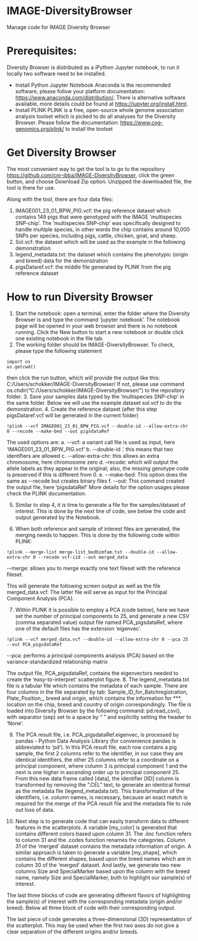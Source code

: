 # IMAGE-DiversityBrowser
Manage code for IMAGE Diversity Browser

# Prerequisites:
Diversity Browser is distributed as a iPython Jupyter notebook, to run it locally two software need to be installed.
* Install Python Jupyter Notebook
Anaconda is the recommended software, please follow your platform documentation: https://www.anaconda.com/distribution/. There is alternative software available, more details could be found at https://jupyter.org/install.html.
* Install PLINK
PLINK is a free, open-source whole genome association analysis toolset which is picked to do all analyses for the Diversity Browser. Please follow the documentation: https://www.cog-genomics.org/plink/ to install the toolset
# Get Diversity Browser
The most convenient way to get the tool is to go to the repository https://github.com/cnr-ibba/IMAGE-DiversityBrowser, click the green button, and choose Download Zip option. Unzipped the downloaded file, the tool is there for use.

Along with the tool, there are four data files:
1. IMAGE001_23_01_BPW_PIG.vcf: the pig reference dataset which contains 149 pigs that were genotyped with the IMAGE ‘multispecies SNP-chip’. The ‘multispecies SNP-chip’ was specifically designed to handle multiple species, in other words the chip contains around 10,000 SNPs per species, including pigs, cattle, chicken, goat, and sheep.
2. SoI.vcf: the dataset which will be used as the example in the following demonstration
3. legend_metadata.txt: the dataset which contains the phenotypic (origin and breed) data for the demonstration
4. pigsDataref.vcf: the middle file generated by PLINK from the pig reference dataset

# How to run Diversity Browser
1. Start the notebook: open a terminal, enter the folder where the Diversity Browser is and type the command ‘jupyter notebook’. The notebook page will be opened in your web browser and there is no notebook running. Click the New button to start a new notebook or double click one existing notebook in the file tab.
2. The working folder should be IMAGE-DiversityBrowser. To check, please type the following statement
<pre><code>import os
os.getcwd()</code></pre>
then click the run button, which will provide the output like this: C:/Users/schokker/IMAGE-DiversityBrowser/
If not, please use command os.chdir(“C:/Users/schokker/IMAGE-DiversityBrowser/”) to the repository folder.
3. Save your samples data typed by the ‘multispecies SNP-chip’ in the same folder. Below we will use the example dataset soI.vcf to do the demonstration.
4.	Create the reference dataset (after this step pigsDataref.vcf will be generated in the current folder)
<pre><code>!plink --vcf IMAGE001_23_01_BPW_PIG.vcf --double-id --allow-extra-chr 0 --recode --make-bed --out pigsdataRef
</code></pre>
The used options are:
a.	--vcf: a variant call file is used as input, here ‘IMAGE001_23_01_BPW_PIG.vcf’ 
b.	--double-id：this means that two identifiers are allowed
c.	--allow-extra-chr: this allows an extra chromosome, here chromosome zero
d.	–recode: which will output the allele labels as they appear in the original; also, the missing genotype code is preserved if this is different from 0.
e.	--make-bed: This option does the same as --recode but creates binary files 
f.	--out: This command created the output file, here ‘pigsdataRef’
More details for the option usages please check the PLINK documentation.

5. Similar to step 4, it is time to generate a file for the samples/dataset of interest. This is done by the next line of code, see below the code and output generated by the Notebook.
 
6. When both reference and sample of interest files are generated, the merging needs to happen. 
This is done by the following code within PLINK:
<pre><code>!plink --merge-list merge-list_bedbimfam.txt --double-id --allow-extra-chr 0 --recode vcf-iid --out merged_data</code></pre>

--merge: allows you to merge exactly one text fileset with the reference fileset. 

This will generate the following screen output as well as the file merged_data.vcf. 
The latter file will serve as input for the Principal Component Analysis (PCA).

7.	Within PLINK it is possible to employ a PCA (code below), here we have set the number of principal components to 25, and generate a new CSV (comma separated value) output file named PCA_pigsdataRef, where one of the default files has the extension ‘eigenvec’.

<pre><code>!plink --vcf merged_data.vcf --double-id --allow-extra-chr 0 --pca 25 --out PCA_pigsdataRef</code></pre>
--pca: performs a principal components analysis (PCA) based on the variance-standardized relationship matrix

The output file, PCA_pigsdataRef, contains the eigenvectors needed to create the ‘easy-to-interpret’ scatterplot figure.
8.	The legend_metadata.txt file is a tabular file which contains the metadata of each sample. There are four columns in the file separated by tab: Sample_ID_for_Batchregistration, Plate_Position_, breed and origin, which contains the information for ***, location on the chip, breed and country of origin correspondingly. The file is loaded into Diversity Browser by the following command:
 pd.read_csv(), with separator (sep) set to a space by “ ” and explicitly setting the header to ‘None’.

9.	The PCA result file, i.e. PCA_pigsdataRef.eigenvec, is processed by pandas - Python Data Analysis Library (for convenience pandas is abbreviated to ‘pd’). In this PCA result file, each row contains a pig sample, the first 2 columns refer to the identifier, in our case they are identical identifiers, the other 25 columns refer to a coordinate on a principal component, where column 3 is principal component 1 and the next is one higher in ascending order up to principal component 25.
From this new data frame called [data], the identifier [IID] column is transformed by removing the “.CEL” text, to generate an identical format as the metadata file (legend_metadata.txt). This transformation of the identifiers, i.e. column names, is necessary, because an exact match is required for the merge of the PCA result file and the metadata file to rule out loss of data.

10.	Next step is to generate code that can easily transform data to different features in the scatterplots. A variable [my_color] is generated that contains different colors based upon column 31. The .iloc function refers to column 31 and the .codes function renames the categories. Column 31 of the ‘merged’ dataset contains the metadata information of origin. A similar approach is taken to generate a variable [my_shape], which contains the different shapes, based upon the breed names which are in column 30 of the ‘merged’ dataset. And lastly, we generate two new columns Size and SpecialMarker based upon the column with the breed name, namely Size and SpecialMarker, both to highlight our sample(s) of interest.
 
The last three blocks of code are generating different flavors of highlighting the sample(s) of interest with the corresponding metadata (origin and/or breed). Below all three block of code with their corresponding output.

The last piece of code generates a three-dimensional (3D) representation of the scatterplot. This may be used when the first two axes do not give a clear separation of the different origins and/or breeds.
